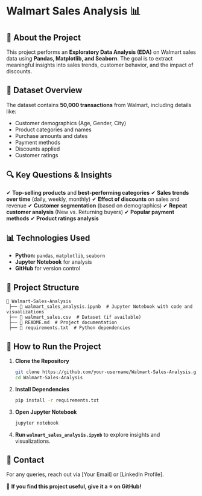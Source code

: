 # Walmart Sales Analysis 📊

## 📌 About the Project
This project performs an **Exploratory Data Analysis (EDA)** on Walmart sales data using **Pandas, Matplotlib, and Seaborn**. The goal is to extract meaningful insights into sales trends, customer behavior, and the impact of discounts.

## 📝 Dataset Overview
The dataset contains **50,000 transactions** from Walmart, including details like:
- Customer demographics (Age, Gender, City)
- Product categories and names
- Purchase amounts and dates
- Payment methods
- Discounts applied
- Customer ratings

## 🔍 Key Questions & Insights
✔ **Top-selling products** and **best-performing categories**
✔ **Sales trends over time** (daily, weekly, monthly)
✔ **Effect of discounts** on sales and revenue
✔ **Customer segmentation** (based on demographics)
✔ **Repeat customer analysis** (New vs. Returning buyers)
✔ **Popular payment methods**
✔ **Product ratings analysis**

## 📊 Technologies Used
- **Python:** `pandas`, `matplotlib`, `seaborn`
- **Jupyter Notebook** for analysis
- **GitHub** for version control

## 📂 Project Structure
```
📁 Walmart-Sales-Analysis  
 ├── 📄 walmart_sales_analysis.ipynb  # Jupyter Notebook with code and visualizations  
 ├── 📄 walmart_sales.csv  # Dataset (if available)  
 ├── 📄 README.md  # Project documentation  
 ├── 📄 requirements.txt  # Python dependencies  
```

## 🚀 How to Run the Project
1. **Clone the Repository**
   ```sh
   git clone https://github.com/your-username/Walmart-Sales-Analysis.git
   cd Walmart-Sales-Analysis
   ```
2. **Install Dependencies**
   ```sh
   pip install -r requirements.txt
   ```
3. **Open Jupyter Notebook**
   ```sh
   jupyter notebook
   ```
4. **Run `walmart_sales_analysis.ipynb`** to explore insights and visualizations.

## 📢 Contact
For any queries, reach out via [Your Email] or [LinkedIn Profile].

🚀 **If you find this project useful, give it a ⭐ on GitHub!**

